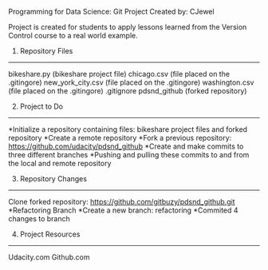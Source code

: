 Programming for Data Science: Git Project
Created by: CJewel

Project is created for students to apply lessons learned from the Version Control course 
to a real world example. 

1. Repository Files
-------------------
bikeshare.py (bikeshare project file)
chicago.csv (file placed on the .gitingore)
new_york_city.csv (file placed on the .gitingore)
washington.csv (file placed on the .gitingore)
.gitignore
pdsnd_github (forked repository)


2. Project to Do
-----------------
*Initialize a repository containing files: bikeshare project files and forked repository
*Create a remote repository
*Fork a previous repository: https://github.com/udacity/pdsnd_github
*Create and make commits to three different branches
*Pushing and pulling these commits to and from the local and remote repository


3. Repository Changes
---------------------
Clone forked repository: https://github.com/gitbuzy/pdsnd_github.git
*Refactoring Branch
	*Create a new branch: refactoring
		*Commited 4 changes to branch

4. Project Resources
--------------------
Udacity.com
Github.com
